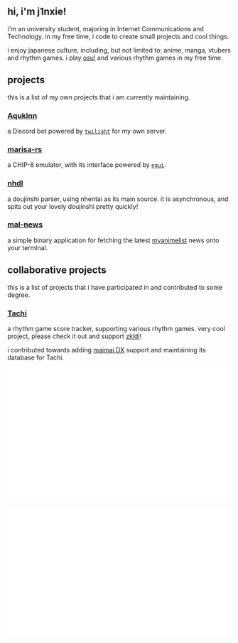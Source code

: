 ## hi, i'm j1nxie!

i'm an university student, majoring in Internet Communications and Technology. in my free time, i code to create small projects and cool things.

i enjoy japanese culture, including, but not limited to: anime, manga, vtubers and rhythm games.
i play [osu!](https://osu.ppy.sh) and various rhythm games in my free time.

## projects

this is a list of my own projects that i am currently maintaining.

### [Aqukinn](https://github.com/j1nxie/Aqukinn)

a Discord bot powered by [`twilight`](https://github.com/twilight-rs/twilight) for my own server.

### [marisa-rs](https://github.com/j1nxie/marisa-rs)

a CHIP-8 emulator, with its interface powered by [`egui`](https://github.com/emilk/egui).

### [nhdl](https://github.com/j1nxie/nhdl)

a doujinshi parser, using nhentai as its main source. it is asynchronous, and spits out your lovely doujinshi pretty quickly!

### [mal-news](https://github.com/j1nxie/mal-news)

a simple binary application for fetching the latest [myanimelist](https://myanimelist.net) news onto your terminal.

## collaborative projects

this is a list of projects that i have participated in and contributed to some degree.

### [Tachi](https://github.com/TNG-dev/Tachi)

a rhythm game score tracker, supporting various rhythm games. very cool project, please check it out and support [zkldi](https://github.com/zkldi)!

i contributed towards adding [maimai DX](https://maimai.sega.com/) support and maintaining its database for Tachi.

![](https://raw.githubusercontent.com/j1nxie/github-stats/master/generated/overview.svg#gh-dark-mode-only)
![]()
![](https://raw.githubusercontent.com/j1nxie/github-stats/master/generated/languages.svg#gh-dark-mode-only)
![]()


<!---
j1nxie/j1nxie is a ✨ special ✨ repository because its `README.md` (this file) appears on your GitHub profile.
You can click the Preview link to take a look at your changes.
--->
